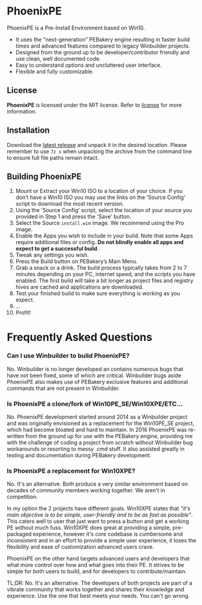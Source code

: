 # PhoenixPE

PhoenixPE is a Pre-Install Environment based on Win10.

* It uses the "next-generation" PEBakery engine resulting in faster build times and advanced features compared to legacy Winbuilder projects.
* Designed from the ground up to be developer/contributor friendly and use clean, well documented code.
* Easy to understand options and uncluttered user interface.
* Flexible and fully customizable.

## License

**PhoenixPE** is licensed under the MIT license. Refer to [license](license) for more information.

## Installation

Download the [latest release]() and unpack it in the desired location. Please remember to use `7z x` when unpacking the archive from the command line to ensure full file paths remain intact.

## Building PhoenixPE

1. Mount or Extract your Win10 ISO to a location of your choice. If you don’t have a Win10 ISO you may use the links on the 'Source Config' script to download the most recent version.
1. Using the 'Source Config' script, select the location of your source you provided in Step 1 and press the 'Save' button.
1. Select the Source `install.wim` image. We recommend using the Pro image.
1. Enable the Apps you wish to include in your build. Note that some Apps require additional files or config. **Do not blindly enable all apps and expect to get a successful build**.
1. Tweak any settings you wish.
1. Press the Build button on PEBakery’s Main Menu.
1. Grab a snack or a drink. The build process typically takes from 2 to 7 minutes depending on your PC, internet speed, and the scripts you have enabled. The first build will take a bit longer as project files and registry hives are cached and applications are downloaded.
1. Test your finished build to make sure everything is working as you expect.
1. …
1. Profit!

# Frequently Asked Questions

### Can I use Winbuilder to build PhoenixPE?

No. Winbuilder is no longer developed an contains numerous bugs that have not been fixed, some of which are critical. Winbuilder bugs aside PhoenixPE also makes use of PEBakery exclusive features and additional commands that are not present in Winbuilder.

### Is PhoenixPE a clone/fork of Win10PE_SE/Win10XPE/ETC...

No. PhoenixPE development started around 2014 as a Winbuilder project and was originally envisioned as a replacement for the Win10PE_SE project, which had become bloated and hard to maintain. In 2016 PhoenixPE was re-written from the ground up for use with the PEBakery engine, providing me with the challenge of coding a project from scratch without Winbuilder bug workarounds or resorting to messy .cmd stuff. It also assisted greatly in testing and documentation during PEBakery development.

### Is PhoenixPE a replacement for Win10XPE?

No. It's an alternative. Both produce a very similar environment based on decades of community members working together. We aren't in competition.

In my option the 2 projects have different goals. Win10XPE states that _"it's main objective is to be simple, user-friendly and to be as fast as possible"_. This caters well to user that just want to press a button and get a working PE without much fuss. Win10XPE does great at providing a simple, pre-packaged experience, however it's core codebase is cumbersome and inconsistent and in an effort to provide a simple user experience, it loses the flexibility and ease of customization advanced users crave. 

PhoenixPE on the other hand targets advanced users and developers that what more control over how and what goes into their PE. It strives to be simple for both users to build, and for developers to contribute/maintain. 

TL;DR: No. It's an alternative. The developers of both projects are part of a vibrate community that works together and shares their knowledge and experience. Use the one that best meets your needs. You can't go wrong.